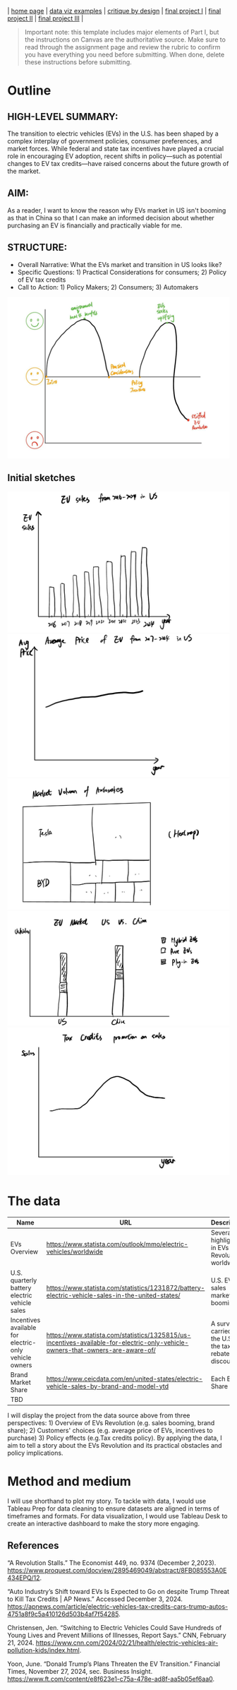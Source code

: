 | [home page](https://cmustudent.github.io/tswd-portfolio-templates/) | [data viz examples](dataviz-examples) | [critique by design](critique-by-design) | [final project I](final-project-part-one) | [final project II](final-project-part-two) | [final project III](final-project-part-three) |


> Important note: this template includes major elements of Part I, but the instructions on Canvas are the authoritative source.  Make sure to read through the assignment page and review the rubric to confirm you have everything you need before submitting.  When done, delete these instructions before submitting.

# Outline 
 
## HIGH-LEVEL SUMMARY:
The transition to electric vehicles (EVs) in the U.S. has been shaped by a complex interplay of government policies, consumer preferences, and market forces. While federal and state tax incentives have played a crucial role in encouraging EV adoption, recent shifts in policy—such as potential changes to EV tax credits—have raised concerns about the future growth of the market. 

## AIM:

As a reader, I want to know the reason why EVs market in US isn't booming as that in China so that I can make an informed decision about whether purchasing an EV is financially and practically viable for me. 

## STRUCTURE:

- Overall Narrative: What the EVs market and transition in US looks like?
- Specific Questions: 1) Practical Considerations for consumers; 2) Policy of EV tax credits
- Call to Action: 1) Policy Makers; 2) Consumers; 3) Automakers

![Story Arc](WechatIMG1.jpg)


## Initial sketches

![EVs Sales](21738720148_.pic.jpg)
![average price](31738720169_.pic.jpg)
![brand market volumn](41738720186_.pic.jpg)
![EVs market comparison](51738720204_.pic.jpg)
![tax credits](61738720217_.pic.jpg)





# The data

| Name | URL | Description |
|------|-----|-------------|
|EVs Overview|https://www.statista.com/outlook/mmo/electric-vehicles/worldwide|Several highlights in EVs Revolution worldwide.|
|U.S. quarterly battery electric vehicle sales|https://www.statista.com/statistics/1231872/battery-electric-vehicle-sales-in-the-united-states/|U.S. EVs sales market booming|
|Incentives available for electric-only vehicle owners|https://www.statista.com/statistics/1325815/us-incentives-available-for-electric-only-vehicle-owners-that-owners-are-aware-of/|A survey carried in the U.S. of the tax rebates or discounts.|
|Brand Market Share|https://www.ceicdata.com/en/united-states/electric-vehicle-sales-by-brand-and-model-ytd|Each Brand Share|
|TBD|

I will display the project from the data source above from three perspectives: 1) Overview of EVs Revolution (e.g. sales booming, brand share); 2) Customers' choices (e.g. average price of EVs, incentives to purchase) 3) Policy effects (e.g.Tax credits policy). By applying the data, I aim to tell a story about the EVs Revolution and its practical obstacles and policy implications.

# Method and medium

I will use shorthand to plot my story. To tackle with data, I would use Tableau Prep for data cleaning to ensure datasets are aligned in terms of timeframes and formats. For data visualization, I would use Tableau Desk to create an interactive dashboard to make the story more engaging.

## References
“A Revolution Stalls.” The Economist 449, no. 9374 (December 2,2023). https://www.proquest.com/docview/2895469049/abstract/8FB085553A0E434EPQ/12.

“Auto Industry’s Shift toward EVs Is Expected to Go on despite Trump Threat to Kill Tax Credits | AP News.” Accessed December 3, 2024. https://apnews.com/article/electric-vehicles-tax-credits-cars-trump-autos-4751a8f9c5a410126d503b4af7f54285.

Christensen, Jen. “Switching to Electric Vehicles Could Save Hundreds of Young Lives and Prevent Millions of Illnesses, Report Says.” CNN, February 21, 2024. https://www.cnn.com/2024/02/21/health/electric-vehicles-air-pollution-kids/index.html.

Yoon, June. “Donald Trump’s Plans Threaten the EV Transition.” Financial Times, November 27, 2024, sec. Business Insight. https://www.ft.com/content/e8f623e1-c75a-478e-ad8f-aa5b05ef6aa0.


